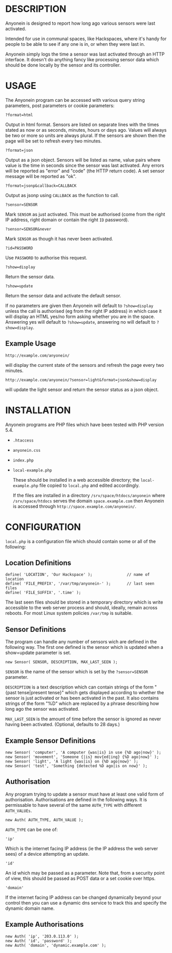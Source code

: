 DESCRIPTION
===========

  Anyonein is designed to report how long ago various sensors were last
activated.

  Intended for use in communal spaces, like Hackspaces, where it's handy for
people to be able to see if any one is in, or when they were last in.

  Anyonein simply logs the time a sensor was last activated through an HTTP
interface.  It doesn't do anything fancy like processing sensor data which
should be done locally by the sensor and its controller.





USAGE
=====

  The Anyonein program can be accessed with various query string parameters,
post parameters or cookie parameters:

    ?format=html
  Output in html format.  Sensors are listed on separate lines with the times
stated as now or as seconds, minutes, hours or days ago.  Values will always be
two or more so units are always plural.  If the sensors are shown then the page
will be set to refresh every two minutes.

    ?format=json
  Output as a json object.  Sensors will be listed as name, value pairs where
value is the time in seconds since the sensor was last activated.  Any errors
will be reported as "error" and "code" (the HTTP return code).  A set sensor
message will be reported as "ok".

    ?format=jsonp&callback=CALLBACK
  Output as jsonp using `CALLBACK` as the function to call.

    ?sensor=SENSOR
  Mark `SENSOR` as just activated.  This must be authorised (come from the right
IP address, right domain or contain the right `ID` password).

    ?sensor=SENSOR&never
  Mark `SENSOR` as though it has never been activated.

    ?id=PASSWORD
  Use `PASSWORD` to authorise this request.

    ?show=display
  Return the sensor data.

    ?show=update
  Return the sensor data and activate the default sensor.


  If no parameters are given then Anyonein will default to `?show=display`
unless the call is authorised (eg from the right IP address) in which case it
will display an HTML yes/no form asking whether you are in the space.
Answering yes will default to `?show=update`, answering no will default to
`?show=display`.


Example Usage
-------------

    http://example.com/anyonein/
  will display the current state of the sensors and refresh the page every two
minutes.

    http://example.com/anyonein/?sensor=light&format=json&show=display
  will update the light sensor and return the sensor status as a json object.






INSTALLATION
============

  Anyonein programs are PHP files which have been tested with PHP version 5.4.

* `.htaccess`
* `anyonein.css`
* `index.php`
* `local-example.php`

  These should be installed in a web accessible directory; the
`local-example.php` file copied to `local.php` and edited accordingly.

  If the files are installed in a directory `/srv/space/htdocs/anyonein` where
`/srv/space/htdocs` serves the domain `space.example.com` then Anyonein is
accessed through `http://space.example.com/anyonein/`.





CONFIGURATION
=============

  `local.php` is a configuration file which should contain some or all of the
following:

Location Definitions
--------------------

    define( 'LOCATION', 'Our Hackspace' );               // name of location
    define( 'FILE_PREFIX', '/var/tmp/anyonein-' );       // last seen files
    define( 'FILE_SUFFIX', '.time' );

  The last seen files should be stored in a temporary directory which is write
accessible to the web server process and should, ideally, remain across
reboots.  For most Linux system policies `/var/tmp` is suitable.


Sensor Definitions
------------------

  The program can handle any number of sensors wich are defined in the
following way.  The first one defined is the sensor which is updated when a
show=update parameter is set.

    new Sensor( SENSOR, DESCRIPTION, MAX_LAST_SEEN );

  `SENSOR` is the name of the sensor which is set by the `?sensor=SENSOR`
parameter.

  `DESCRIPTION` is a text description which  can contain strings of the form
"{past tense|present tense}" which gets displayed according to whether the
sensor is just activated or has been activated in the past.  It also contains
strings of the form "%D" which are replaced by a phrase describing how long ago
the sensor was activated.

  `MAX_LAST_SEEN` is the amount of time before the sensor is ignored as never
having been activated.  (Optional, defaults to 28 days.)


Example Sensor Definitions
--------------------------

    new Sensor( 'computer', 'A computer {was|is} in use {%D ago|now}' );
    new Sensor( 'movement', 'Someone {|is} mov{ed|ing} {%D ago|now}' );
    new Sensor( 'light', 'A light {was|is} on {%D ago|now}' );
    new Sensor( 'test', 'Something {detected %D ago|is on now}' );


Authorisation
-------------

  Any program trying to update a sensor must have at least one valid form of
authorisation.  Authorisations are defined in the following ways.  It is
permissable to have several of the same `AUTH_TYPE` with different `AUTH_VALUEs`.

    new Auth( AUTH_TYPE, AUTH_VALUE );

`AUTH_TYPE` can be one of:

    'ip'
  Which is the internet facing IP address (ie the IP address the web server
sees) of a device attempting an update.

    'id'
  An id which may be passed as a parameter.  Note that, from a security point
of view, this should be passed as POST data or a set cookie over https.

    'domain'
  If the internet facing IP address can be changed dynamically beyond your
control then you can use a dynamic dns service to track this and specify the
dynamic domain name.


Example Authorisations
----------------------

    new Auth( 'ip', '203.0.113.0' );
    new Auth( 'id', 'password' );
    new Auth( 'domain', 'dynamic.example.com' );

